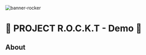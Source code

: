 ![banner-rocker](https://github.com/magniefique/Project-ROCKT-Demo/assets/132038523/2c4a973a-df6e-4820-9940-6ea0c2275110)
# 🚀 PROJECT R.O.C.K.T - Demo 🚀
## About
